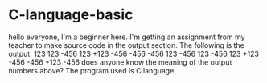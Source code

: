 # C-language-basic
hello everyone, I'm a beginner here. I'm getting an assignment from my teacher to make source code in the output section. The following is the output: 123 123 -456 123 +123 -456 -456 -456 123 -456 123 -456 123 +123 -456 -456 +123 -456 does anyone know the meaning of the output numbers above? The program used is C language 
